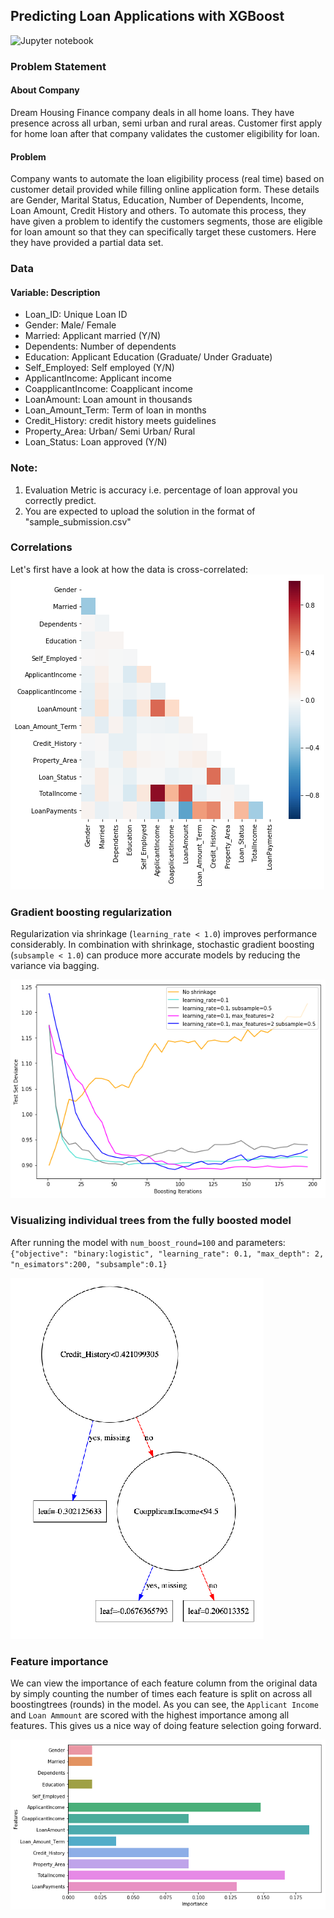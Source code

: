 ## Predicting Loan Applications with XGBoost  <a name="loans"></a>

![Jupyter notebook](https://github.com/arjology/data_science/blob/master/loan_prediction/loan_prediction.ipynb)

### Problem Statement
#### About Company
Dream Housing Finance company deals in all home loans. They have presence across all urban, semi urban and rural areas. Customer first apply for home loan after that company validates the customer eligibility for loan.

#### Problem
Company wants to automate the loan eligibility process (real time) based on customer detail provided while filling online application form. These details are Gender, Marital Status, Education, Number of Dependents, Income, Loan Amount, Credit History and others. To automate this process, they have given a problem to identify the customers segments, those are eligible for loan amount so that they can specifically target these customers. Here they have provided a partial data set.

### Data
#### Variable: Description
* Loan_ID: Unique Loan ID
* Gender: Male/ Female
* Married: Applicant married (Y/N)
* Dependents: Number of dependents
* Education: Applicant Education (Graduate/ Under Graduate)
* Self_Employed: Self employed (Y/N)
* ApplicantIncome: Applicant income
* CoapplicantIncome: Coapplicant income
* LoanAmount: Loan amount in thousands
* Loan_Amount_Term: Term of loan in months
* Credit_History: credit history meets guidelines
* Property_Area: Urban/ Semi Urban/ Rural
* Loan_Status: Loan approved (Y/N)


### Note: 
1. Evaluation Metric is accuracy i.e. percentage of loan approval you correctly predict.
2. You are expected to upload the solution in the format of "sample_submission.csv"

### Correlations

Let's first have a look at how the data is cross-correlated:
![Application factor correlations](https://github.com/arjology/data_science/blob/master/figures/loan_prediction_correlations.png)

### Gradient boosting regularization

Regularization via shrinkage (`learning_rate < 1.0`) improves performance considerably.
In combination with shrinkage, stochastic gradient boosting (`subsample < 1.0`) can produce more accurate models by reducing the variance via bagging.

![Regularization](https://github.com/arjology/data_science/blob/master/figures/loan_prediction_shrinkage.png)

### Visualizing individual trees from the fully boosted model

After running the model with `num_boost_round=100` and parameters:
`{"objective": "binary:logistic", "learning_rate": 0.1, "max_depth": 2, "n_esimators":200, "subsample":0.1}`

![Trees](https://github.com/arjology/data_science/blob/master/figures/loan_prediction_tree.png)

### Feature importance

We can view the importance of each feature column from the original data by simply counting the number of times each feature is split on across all boostingtrees (rounds) in the model. As you can see, the `Applicant Income` and `Loan Ammount` are scored with the highest importance among all features. This gives us a nice way of doing feature selection going forward.

![Features](https://github.com/arjology/data_science/blob/master/figures/loan_prediction_feature_importances.png)

